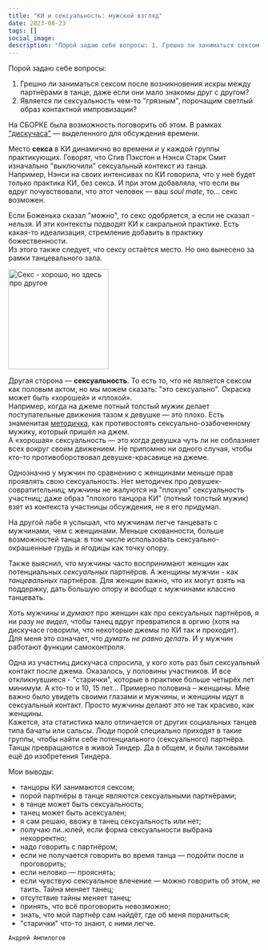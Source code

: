 ```yaml
---
title: "КИ и сексуальность: мужской взгляд"
date: 2023-08-23
tags: []
social_image:
description: "Порой задаю себе вопросы: 1. Грешно ли заниматься сексом после возникновения искры между партнёрами в танце, даже если они мало знакомы друг с другом?&nbsp;..."
---
```


Порой задаю себе вопросы:
1. Грешно ли заниматься сексом после возникновения искры между партнёрами в танце, даже если они мало знакомы друг с другом?    
2. Является ли сексуальность чем-то "грязным", порочащим светлый образ контактной импровизации? 

На СБОРКЕ была возможность поговорить об этом. В рамках <a href="/blog/diskuchas">"дискучаса"</a> — выделенного для обсуждения времени.

Место **секса** в КИ динамично во времени *и* у каждой группы практикующих. Говорят, что Стив Пэкстон и Нэнси Старк Смит изначально "выключили" сексуальный контекст из танца.   
Например, Нэнси на своих интенсивах по КИ говорила, что у неё будет только практика КИ, без секса. И при этом добавляла, что если вы вдруг почувствовали, что этот человек — ваш *soul mate*, то... секс возможен.

Если Боженька сказал "можно", то секс одобряется, а если не сказал - нельзя.
И эти контексты подводят КИ к сакральной практике. Есть какая-то идеализация, стремление добавить в практику божественности.  
Из этого также следует, что сексу остаётся место. Но оно вынесено за рамки танцевального зала.

<img src="/media/tg-pack-sex (white).png" alt="Секс - хорошо, но здесь про другое" width="200px"/>

Другая сторона — **сексуальность**. То есть то, что не является сексом как половым актом, но мы можем сказать: "это сексуально". Окраска может быть «хорошей» и «плохой».  
Например, когда на джеме потный толстый мужик делает поступательные движения тазом к девушке — это плохо. Есть знаменитая <a href = "https://somatic.education/opyt-novichka-v-kontaktnoj-improvizaczii/" target="_blank" rel="noreferrer">методичка</a>, как противостоять сексуально-озабоченному мужику, который пришёл на джем.  
А «хорошая» сексуальность — это когда девушка чуть ли не соблазняет всех вокруг своим движением. Не припомню ни одного случая, чтобы кто-то противоборствовал девушке-красавице на джеме.

Однозначно у мужчин по сравнению с женщинами меньше прав проявлять свою сексуальность. Нет методичек про девушек-совратительниц; мужчины не жалуются на "плохую" сексуальность участниц; даже образ "плохого танцора КИ" (потный толстый мужик) взят из контекста участницы обсуждения, не я его придумал.

На другой лабе я услышал, что мужчинам легче танцевать с мужчинами, чем с женщинами. Меньше скованности, больше возможностей танца: в том числе использовать сексуально-окрашенные грудь и ягодицы как точку опору.

Также выяснил, что мужчины часто воспринимают женщин как потенциальных *сексуальных* партнёров. А женщины мужчин - как *танцевальных* партнёров. Для женщин важно, что их могут взять на поддержку, дать большую опору и вообще с мужчинами классно танцевать.

Хоть мужчины и *думают* про женщин как про сексуальных партнёров, я ни разу *не видел*, чтобы танец вдруг превратился в оргию (хотя на дискучасе говорили, что некоторые джемы по КИ так и проходят).  
Для меня это означает, что *думать не равно делать*. И у мужчин работают функции самоконтроля.

Одна из участниц дискучаса спросила, у кого хоть раз был сексуальный контакт после джема. Оказалось, у половины участников. И все откликнувшиеся - "старички", которые в практике больше четырёх лет минимум. А кто-то и 10, 15 лет... Примерно половина – женщины. Мне важно было увидеть своими глазами и мужчины, и женщины идут в сексуальный контакт. Просто мужчины делают это не так красиво, как женщины.  
Кажется, эта статистика мало отличается от других социальных танцев типа бачаты или сальсы. Люди порой специально приходят в такие группы, чтобы найти себе потенциального (сексуального) партнёра.  
Танцы превращаются в живой Тиндер. Да в общем, и были таковыми ещё до изобретения Тиндера.

Мои выводы:
* танцоры КИ занимаются сексом;
* порой партнёры в танце являются сексуальными партнёрами;
* в танце может быть сексуальность;
* танец может быть асексуален;
* я сам решаю, ввожу в танец сексуальность или нет;
* получаю пи..юлей, если форма сексуальности выбрана некорректно;
* надо говорить с партнёром;
* если не получается говорить во время танца — подойти после и проговорить;
* если неловко — прояснять;
* если чувствую сексуальное влечение — можно говорить об этом, не таить. Тайна меняет танец;
* отсутствие тайны меняет танец;
* принять, что всё проговорить невозможно;
* знать, что мой партнёр сам найдёт, где об меня пораниться; 
* "старички" что-то знают, с ними легче.

```Андрей Ампилогов```